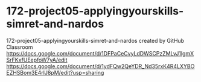# 172-project05-applyingyourskills-simret-and-nardos
172-project05-applyingyourskills-simret-and-nardos created by GitHub Classroom
https://docs.google.com/document/d/1DFPaCeCvyLdDWSCPzZMLvJ1lgmXSrFKxfUEepfoW7yA/edit
https://docs.google.com/document/d/1ydFQw2QeYDR_Nd35rxK4R4LXYBOEZHSBom3E4rlJ8pM/edit?usp=sharing